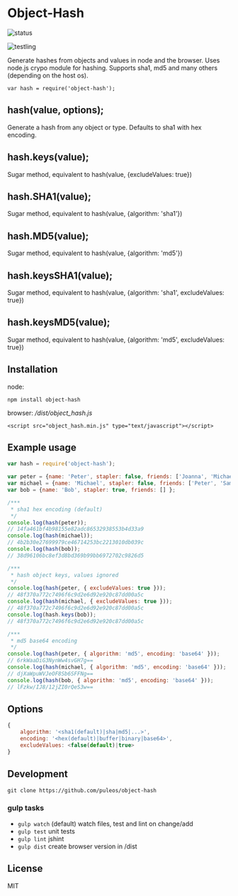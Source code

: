 # Object-Hash

![status](https://secure.travis-ci.org/puleos/object-hash.png?branch=master)

![testling](https://ci.testling.com/puleos/object-hash.png)

Generate hashes from objects and values in node and the browser.  Uses node.js crypo module for hashing.  Supports sha1, md5 and many others (depending on the host os).

```
var hash = require('object-hash');
```
## hash(value, options);
Generate a hash from any object or type.  Defaults to sha1 with hex encoding.

## hash.keys(value);
Sugar method, equivalent to hash(value, {excludeValues: true})

## hash.SHA1(value);
Sugar method, equivalent to hash(value, {algorithm: 'sha1'})

## hash.MD5(value);
Sugar method, equivalent to hash(value, {algorithm: 'md5'})

## hash.keysSHA1(value);
Sugar method, equivalent to hash(value, {algorithm: 'sha1', excludeValues: true})

## hash.keysMD5(value);
Sugar method, equivalent to hash(value, {algorithm: 'md5', excludeValues: true})


## Installation

node:
```
npm install object-hash
```

browser: */dist/object_hash.js*
```
<script src="object_hash.min.js" type="text/javascript"></script>
```

## Example usage
```js
var hash = require('object-hash');

var peter = {name: 'Peter', stapler: false, friends: ['Joanna', 'Michael', 'Samir'] };
var michael = {name: 'Michael', stapler: false, friends: ['Peter', 'Samir'] };
var bob = {name: 'Bob', stapler: true, friends: [] };

/***
 * sha1 hex encoding (default)
 */
console.log(hash(peter));
// 14fa461bf4b98155e82adc86532938553b4d33a9
console.log(hash(michael));
// 4b2b30e27699979ce46714253bc2213010db039c
console.log(hash(bob));
// 38d96106bc8ef3d8bd369b99bb6972702c9826d5

/***
 * hash object keys, values ignored
 */
console.log(hash(peter, { excludeValues: true }));
// 48f370a772c7496f6c9d2e6d92e920c87dd00a5c
console.log(hash(michael, { excludeValues: true }));
// 48f370a772c7496f6c9d2e6d92e920c87dd00a5c
console.log(hash.keys(bob));
// 48f370a772c7496f6c9d2e6d92e920c87dd00a5c

/***
 * md5 base64 encoding
 */
console.log(hash(peter, { algorithm: 'md5', encoding: 'base64' }));
// 6rkWaaDiG3NynWw4svGH7g==
console.log(hash(michael, { algorithm: 'md5', encoding: 'base64' }));
// djXaWpuWVJeOF8Sb6SFFNg==
console.log(hash(bob, { algorithm: 'md5', encoding: 'base64' }));
// lFzkw/IJ8/12jZI0rQeS3w==

```

## Options

```js
{
	algorithm: '<sha1(default)|sha|md5|...>',
	encoding: '<hex(default)|buffer|binary|base64>',
	excludeValues: <false(default)|true>
}

```

## Development

```
git clone https://github.com/puleos/object-hash
```

### gulp tasks
* `gulp watch` (default) watch files, test and lint on change/add
* `gulp test` unit tests
* `gulp lint` jshint
* `gulp dist` create browser version in /dist

## License
MIT
